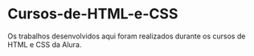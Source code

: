 # Cursos-de-HTML-e-CSS
Os trabalhos desenvolvidos aqui foram realizados durante os cursos de HTML e CSS da Alura. 
